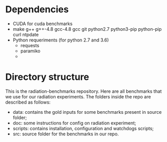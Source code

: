 
# Dependencies
- CUDA for cuda benchmarks
- make g++ g++-4.8 gcc-4.8 gcc git python2.7 python3-pip python-pip curl ntpdate
- Python requeriments (for python 2.7 and 3.6)
    - requests
    - paramiko
    - 


# Directory structure

This is the radiation-benchmarks repository. Here are all benchmarks that we use for our radiation experiments. The folders inside the repo are described as follows:
     
- data: contains the gold inputs for some benchmarks present in source folder;
- doc: some instructions for config on radiation experiment;
- scripts: contains installation, configuration and watchdogs scripts;
- src: source folder for the benchmarks in our repo.
